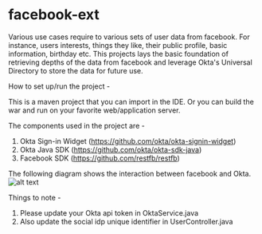 # facebook-ext

Various use cases require to various sets of user data from facebook. For instance, users interests, things they like, their public profile, basic information, birthday etc.
This projects lays the basic foundation of retrieving depths of the data from facebook and leverage Okta's Universal Directory to store the data for future use.

How to set up/run the project -

This is a maven project that you can import in the IDE. Or you can build the war and run on your favorite web/application server.

The components used in the project are - 

1. Okta Sign-in Widget (https://github.com/okta/okta-signin-widget)
2. Okta Java SDK (https://github.com/okta/okta-sdk-java)
2. Facebook SDK (https://github.com/restfb/restfb)


The following diagram shows the interaction between facebook and Okta. 
![alt text](https://s1.postimg.org/12inbnhktb/authentication_extension_plugin_-_general_-_Page_1_1.png)


Things to note -

1. Please update your Okta api token in OktaService.java
2. Also update the social idp unique identifier in UserController.java

